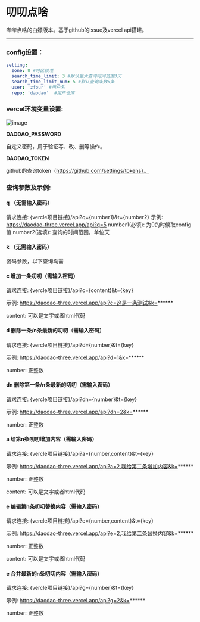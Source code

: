 # 叨叨点啥
哔哔点啥的白嫖版本。基于github的issue及vercel api搭建。
___

### config设置：
```yml
setting:
  zone: 8 #时区校准
  search_time_limit: 3 #默认最大查询时间范围3天
  search_time_limit_num: 5 #默认查询条数5条
  user: 'zfour' #用户名
  repo: 'daodao'  #用户仓库
```

### vercel环境变量设置:

![image](https://user-images.githubusercontent.com/19563906/112720871-ddaee080-8f3b-11eb-92ea-a5c567eb2293.png)

<b>DAODAO_PASSWORD</b> 

自定义密码，用于验证写、改、删等操作。<br>

<b>DAODAO_TOKEN</b> 

github的查询token（https://github.com/settings/tokens）。

### 查询参数及示例:

#### q （无需输入密码）

请求连接: {vercle项目链接}/api?q={number1}&t={number2}
示例: https://daodao-three.vercel.app/api?q=5
number1(必填): 为0的时候取config值
number2(选填): 查询的时间范围，单位天

#### k （无需输入密码）
密码参数，以下查询均需

#### c 增加一条叨叨（需输入密码）
请求连接: {vercle项目链接}/api?c={content}&t={key}

示例: https://daodao-three.vercel.app/api?c=这是一条测试&k=******

content: 可以是文字或者html代码

#### d 删除一条/n条最新的叨叨（需输入密码）
请求连接: {vercle项目链接}/api?d={number}&t={key}

示例: https://daodao-three.vercel.app/api?d=1&k=******

number: 正整数

#### dn 删除第一条/n条最新的叨叨（需输入密码）
请求连接: {vercle项目链接}/api?dn={number}&t={key}

示例: https://daodao-three.vercel.app/api?dn=2&k=******

number: 正整数

#### a 给第n条叨叨增加内容（需输入密码）
请求连接: {vercle项目链接}/api?a={number,content}&t={key}

示例: https://daodao-three.vercel.app/api?a=2,我给第二条增加内容&k=******

number: 正整数

content: 可以是文字或者html代码

#### e 编辑第n条叨叨替换内容（需输入密码）
请求连接: {vercle项目链接}/api?e={number,content}&t={key}

示例: https://daodao-three.vercel.app/api?e=2,我给第二条替换内容&k=******

number: 正整数

content: 可以是文字或者html代码


#### e 合并最新的n条叨叨内容（需输入密码）
请求连接: {vercle项目链接}/api?g={number}&t={key}

示例: https://daodao-three.vercel.app/api?g=2&k=******

number: 正整数









